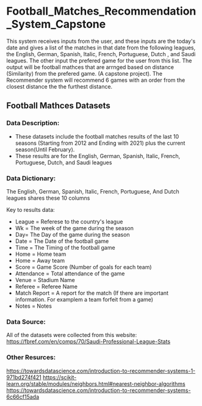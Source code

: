 # Football_Matches_Recommendation_System_Capstone
This system receives inputs from the user, and these inputs are the today's date and gives a list of the matches in that date from the following leagues, the English, German, Spanish, Italic, French, Portuguese, Dutch , and Saudi leagues. The other input the prefered game for the user from this list. The output will be football mathces that are arrnged based on distance (Similarity) from the prefered game. (A capstone project).
The Recommender system will recommend 6 games with an order from the closest distance the the furthest distance.
## **Football Mathces Datasets**

### **Data Description:**
- These datasets include the football matches results of the last 10 seasons (Starting from 2012 and Ending with 2021) plus the current season(Until February). 
- These results are for the English, German, Spanish, Italic, French, Portuguese, Dutch, and Saudi leagues

### **Data Dictionary:**
The English, German, Spanish, Italic, French, Portuguese, And Dutch leagues shares these 10 columns

Key to results data:
- League = Referese to the country's league
- Wk = The week of the game during the season
- Day= The Day of the game during the season
- Date = The Date of the football game
- Time = The Timing of the football game
- Home = Home team
- Home = Away team
- Score = Game Score (Number of goals for each team)
- Attendance = Total attendance of the game
- Venue = Stadium Name
- Referee = Referee Name
- Match Report = A report for the match (If there are important information. For examplem a team forfeit from a game)
- Notes = Notes

### **Data Source:**
All of the datasets were collected from this website:
https://fbref.com/en/comps/70/Saudi-Professional-League-Stats
### **Other Resurces:**
https://towardsdatascience.com/introduction-to-recommender-systems-1-971bd274f421
https://scikit-learn.org/stable/modules/neighbors.html#nearest-neighbor-algorithms
https://towardsdatascience.com/introduction-to-recommender-systems-6c66cf15ada
